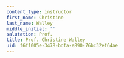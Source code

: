 ```yaml
---
content_type: instructor
first_name: Christine
last_name: Walley
middle_initial: ''
salutation: Prof.
title: Prof. Christine Walley
uid: f6f1005e-3478-bdfa-e890-76bc32ef64ae
---
```

